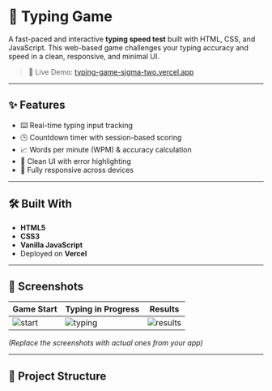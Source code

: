 # 🧠 Typing Game

A fast-paced and interactive **typing speed test** built with HTML, CSS, and JavaScript. This web-based game challenges your typing accuracy and speed in a clean, responsive, and minimal UI.

> 🚀 Live Demo: [typing-game-sigma-two.vercel.app](https://typing-game-sigma-two.vercel.app)

---

## ✨ Features

- ⌨️ Real-time typing input tracking
- 🕒 Countdown timer with session-based scoring
- 📈 Words per minute (WPM) & accuracy calculation
- 💯 Clean UI with error highlighting
- 📱 Fully responsive across devices

---

## 🛠️ Built With

- **HTML5**
- **CSS3**
- **Vanilla JavaScript**
- Deployed on **Vercel**

---

## 📸 Screenshots

| Game Start | Typing in Progress | Results |
|------------|--------------------|---------|
| ![start](https://via.placeholder.com/300x150?text=Typing+Game+Start) | ![typing](https://via.placeholder.com/300x150?text=Typing+in+Progress) | ![results](https://via.placeholder.com/300x150?text=Game+Results) |

_(Replace the screenshots with actual ones from your app)_

---

## 📂 Project Structure
